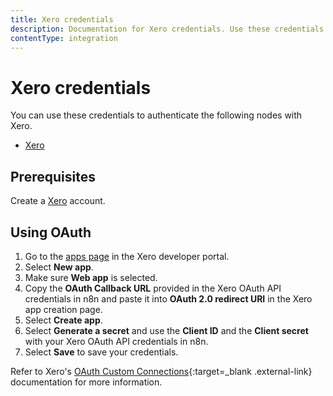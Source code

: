 ```yaml
---
title: Xero credentials
description: Documentation for Xero credentials. Use these credentials to authenticate Xero in n8n, a workflow automation platform.
contentType: integration
---
```


# Xero credentials

You can use these credentials to authenticate the following nodes with Xero.

- [Xero](/integrations/builtin/app-nodes/n8n-nodes-base.xero/)

## Prerequisites

Create a [Xero](https://www.xero.com/) account.

## Using OAuth

1. Go to the [apps page](https://developer.xero.com/myapps) in the Xero developer portal.
2. Select **New app**. 
3. Make sure **Web app** is selected.
4. Copy the **OAuth Callback URL** provided in the Xero OAuth API credentials in n8n and paste it into **OAuth 2.0 redirect URI** in the Xero app creation page.
5. Select **Create app**.
6. Select **Generate a secret** and use the **Client ID** and the **Client secret** with your Xero OAuth API credentials in n8n.
7. Select **Save** to save your credentials.

Refer to Xero's [OAuth Custom Connections](https://developer.xero.com/documentation/guides/oauth2/custom-connections){:target=_blank .external-link} documentation for more information.
